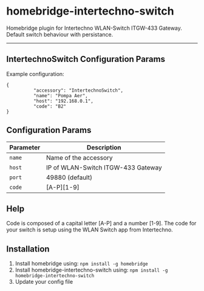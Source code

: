 # homebridge-intertechno-switch
Homebridge plugin for Intertechno WLAN-Switch ITGW-433 Gateway.
Default switch behaviour with persistance.
_________________________________________

## IntertechnoSwitch Configuration Params

Example configuration:
```
{
          "accessory": "IntertechnoSwitch",
          "name": "Pompa Aer",
          "host": "192.168.0.1",
          "code": "B2"
}
```

## Configuration Params

|             Parameter            |                       Description                       | 
| -------------------------------- | ------------------------------------------------------- |
| `name`                           | Name of the accessory                                   |
| `host`                           | IP of WLAN-Switch ITGW-433 Gateway                      |
| `port`                           | 49880 (default)                                         |
| `code`                           | [A-P][1-9]                                              |


## Help

Code is composed of a capital letter [A-P] and a number [1-9]. 
The code for your switch is setup using the WLAN Switch app from Intertechno.

## Installation

1. Install homebridge using: `npm install -g homebridge`
2. Install homebridge-intertechno-switch using: `npm install -g homebridge-intertechno-switch`
3. Update your config file
